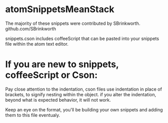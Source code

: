 # atomSnippetsMeanStack


The majority of these snippets were contributed by SBrinkworth.
    github.com/SBrinkworth

snippets.cson includes coffeeScript that can be pasted into your snippets file within the atom text editor.


# If you are new to snippets, coffeeScript or Cson:
Pay close attention to the indentation, cson files use indentation in place of brackets, to signify nesting within the object.
  if you alter the indentation, beyond what is expected behavior, it will not work.

Keep an eye on the format, you'll be building your own snippets and adding them to this file eventualy.
